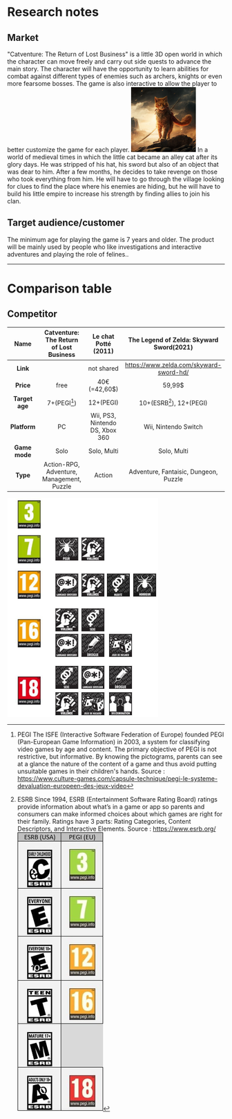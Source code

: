 # Research notes
## Market
"Catventure: The Return of Lost Business" is a little 3D open world in which the character can move freely and carry out side quests to advance the main story. The character will have the opportunity to learn abilities for combat against different types of enemies such as archers, knights or even more fearsome bosses. The game is also interactive to allow the player to better customize the game for each player.
<img src="img/Catventure.png" alt="Catventure" width="150"/>
In a world of medieval times in which the little cat became an alley cat after its glory days. He was stripped of his hat, his sword but also of an object that was dear to him. After a few months, he decides to take revenge on those who took everything from him. He will have to go through the village looking for clues to find the place where his enemies are hiding, but he will have to build his little empire to increase his strength by finding allies to join his clan.

## Target audience/customer
The minimum age for playing the game is 7 years and older. The product will be mainly used by people who like investigations and interactive adventures and playing the role of felines..

---
# Comparison table
## Competitor

| **Name** | Catventure: The Return of Lost Business | Le chat Potté (2011) | The Legend of Zelda: Skyward Sword(2021) |
| :-: | :-: | :-: | :-: |
| **Link** |  | not shared | https://www.zelda.com/skyward-sword-hd/ |
| **Price** | free | 40€ (=42,60$) | 59,99$ |
| **Target age** | 7+(PEGI[^1]) | 12+(PEGI) | 10+(ESRB[^2]), 12+(PEGI) |
| **Platform** | PC | Wii, PS3, Nintendo DS, Xbox 360 | Wii, Nintendo Switch |
| **Game mode** | Solo | Solo, Multi | Solo, Multi |
| **Type** | Action-RPG, Adventure, Management, Puzzle | Action | Adventure, Fantaisic, Dungeon, Puzzle |

[^1]: PEGI
The ISFE (Interactive Software Federation of Europe) founded PEGI (Pan-European Game Information) in 2003, a system for classifying video games by age and content. The primary objective of PEGI is not restrictive, but informative. By knowing the pictograms, parents can see at a glance the nature of the content of a game and thus avoid putting unsuitable games in their children's hands.
Source : https://www.culture-games.com/capsule-technique/pegi-le-systeme-devaluation-europeen-des-jeux-video
<img src="img/PEGI.jpg" alt="PEGI" width="350"/>

[^2]:ESRB
Since 1994, ESRB (Entertainment Software Rating Board) ratings provide information about what’s in a game or app so parents and consumers can make informed choices about which games are right for their family. Ratings have 3 parts: Rating Categories, Content Descriptors, and Interactive Elements.
Source : https://www.esrb.org/
![ESRB](/Document/Project%20docs/img/ESRB.jpg)
